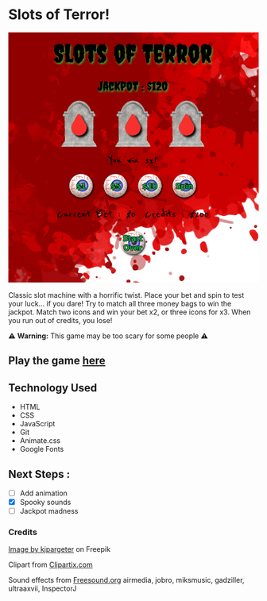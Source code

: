
# Slots of Terror!

![In game screenshot](/assets/images/screenshot.png)

Classic slot machine with a horrific twist. Place your bet and spin to test your luck... if you dare! Try to match all three money bags to win the jackpot. Match two icons and win your bet x2, or three icons for x3. When you run out of credits, you lose!

⚠️ **Warning:** This game may be too scary for some people ⚠️

## Play the game <a href="https://slotsofterror.netlify.app/">here</a>

## Technology Used

- HTML
- CSS
- JavaScript
- Git
- Animate.css
- Google Fonts

## Next Steps :

- [ ] Add animation
- [x] Spooky sounds
- [ ] Jackpot madness

### Credits

<a href="https://www.freepik.com/free-vector/halloween-background-with-red-blood-splatter-design_18355620.htm#query=blood%20splatter&position=11&from_view=keyword">Image by kjpargeter</a> on Freepik

Clipart from <a href="https://clipartix.com">Clipartix.com</a>

Sound effects from <a href="https://freesound.org">Freesound.org</a>
airmedia, jobro, miksmusic, gadziller, ultraaxvii, InspectorJ